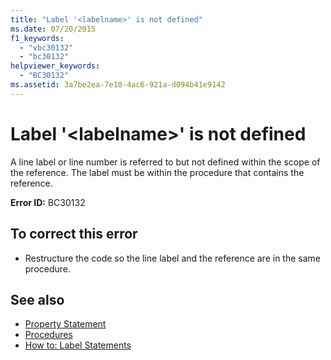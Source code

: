 ```yaml
---
title: "Label '<labelname>' is not defined"
ms.date: 07/20/2015
f1_keywords: 
  - "vbc30132"
  - "bc30132"
helpviewer_keywords: 
  - "BC30132"
ms.assetid: 3a7be2ea-7e10-4ac6-921a-d094b41e9142
---
```

# Label '\<labelname>' is not defined
A line label or line number is referred to but not defined within the scope of the reference. The label must be within the procedure that contains the reference.  
  
 **Error ID:** BC30132  
  
## To correct this error  
  
- Restructure the code so the line label and the reference are in the same procedure.  
  
## See also

- [Property Statement](../language-reference/statements/property-statement.md)
- [Procedures](../programming-guide/language-features/procedures/index.md)
- [How to: Label Statements](../programming-guide/program-structure/how-to-label-statements.md)
